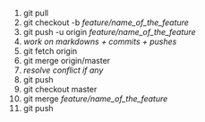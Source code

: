 1. git pull
2. git checkout -b *feature/name_of_the_feature*
3. git push -u origin *feature/name_of_the_feature*
4. *work on markdowns + commits + pushes*
5. git fetch origin
6. git merge origin/master
7. *resolve conflict if any*
8. git push
9. git checkout master
10. git merge *feature/name_of_the_feature*
11. git push
